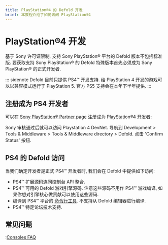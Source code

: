 ```yaml
---
title: PlayStation®4 的 Defold 开发
brief: 本教程介绍了如何访问 PlayStation®4
---
```


# PlayStation®4 开发
基于 Sony 许可证限制, 支持 Sony PlayStation® 平台的 Defold 版本不包括标准版. 要获取支持 Sony PlayStation® 的 Defold 特殊版本首先必须成为 Sony PlayStation® 的正式开发者.

::: sidenote
Defold 目前只提供 PS4™ 开发支持. 给 PlayStation 4 开发的游戏可以以兼容模式运行于 PlayStation 5. 官方 PS5 支持会在本年下半年提供.
:::

## 注册成为 PS4 开发者

可以在 [Sony PlayStation® Partner page](https://register.playstation.net/partnership) 注册成为 PlayStation®4 开发者:

Sony 审核通过后就可以访问 Playstation 4 DevNet. 导航到 Development > Tools & Middleware > Tools & Middleware directory > Defold. 点击 'Confirm Status' 按钮.

## PS4 的 Defold 访问
当我们确定开发者是正式 PS4™ 开发者时, 我们会在 Defold 中提供如下访问:

* PS4™ 扩展源码连同控制台 API 整合.
* PS4™ 可用的 Defold 游戏引擎源码. 注意这些源码不用作 PS4™ 游戏编译, 如果你想对引擎核心做贡献可以使用这些源码.
* 编译到 PS4™ 平台的 [命令行工具](/manuals/bob). 不支持从 Defold 编辑器进行编译.
* PS4™ 特定论坛技术支持.

## 常见问题
:[Consoles FAQ](../shared/consoles-faq.md)